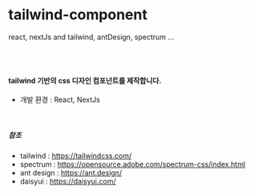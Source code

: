 # tailwind-component
react, nextJs and tailwind, antDesign, spectrum ... 

<br>
<br>

#### tailwind 기반의 css 디자인 컴포넌트를 제작합니다.
- 개발 환경 : React, NextJs

<br>

##### 참조
- tailwind : https://tailwindcss.com/
- spectrum : https://opensource.adobe.com/spectrum-css/index.html
- ant design : https://ant.design/
- daisyui : https://daisyui.com/
